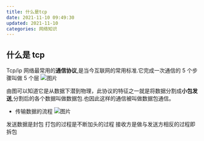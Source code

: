 ```yaml
---
title: 什么是tcp
date: 2021-11-10 09:49:30
updated: 2021-11-10
categories: 网络知识
---
```


## 什么是 tcp

Tcp/ip 网络最常用的**通信协议**,是当今互联网的常用标准.它完成一次通信的 5 个步骤叫做 5 个层
![图片](https://tse3-mm.cn.bing.net/th/id/OIP-C.piOczJGdSOBWEtAbvRdLZwAAAA?w=234&h=180&c=7&r=0&o=5&dpr=1.5&pid=1.7)

由图可以知道它是从数据下潜到物理，此协议的特征之一就是将数据分割成**小包发送**,分割后的各个数据叫做数据包.也因此这样的通信被叫做数据包通信。

- 传输数据的流程
  ![图片](https://tse4-mm.cn.bing.net/th/id/OIP-C.3BMpoRJ35AMKjH2K3qQ4LQFgCx?w=335&h=168&c=7&r=0&o=5&dpr=1.5&pid=1.7)

发送数据是封包 打包的过程是不断加头的过程
接收方是做与发送方相反的过程即拆包
